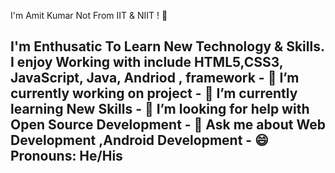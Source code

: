  I'm Amit Kumar Not From IIT & NIIT ! 👋
<h2>I'm Enthusatic To Learn New Technology & Skills. I enjoy  Working with include HTML5,CSS3, JavaScript, Java, Andriod , framework </h> 
- 🔭 I’m currently working on project
- 🌱 I’m currently learning New Skills
- 🤔 I’m looking for help with Open Source Development
- 💬 Ask me about Web Development ,Android Development
- 😄 Pronouns: He/His

